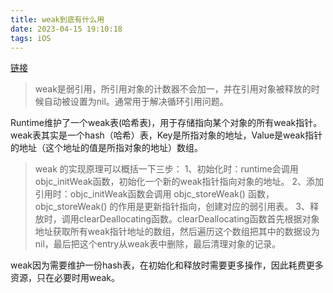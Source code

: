 ```yaml
---
title: weak到底有什么用
date: 2023-04-15 19:10:18
tags: iOS
---
```


[链接](http://www.cocoachina.com/ios/20170328/18962.html)
>weak是弱引用，所引用对象的计数器不会加一，并在引用对象被释放的时候自动被设置为nil。通常用于解决循环引用问题。

Runtime维护了一个weak表(哈希表)，用于存储指向某个对象的所有weak指针。weak表其实是一个hash（哈希）表，Key是所指对象的地址，Value是weak指针的地址（这个地址的值是所指对象的地址）数组。

>weak 的实现原理可以概括一下三步：
>1、初始化时：runtime会调用objc_initWeak函数，初始化一个新的weak指针指向对象的地址。
2、添加引用时：objc_initWeak函数会调用 objc_storeWeak() 函数， objc_storeWeak() 的作用是更新指针指向，创建对应的弱引用表。
3、释放时，调用clearDeallocating函数。clearDeallocating函数首先根据对象地址获取所有weak指针地址的数组，然后遍历这个数组把其中的数据设为nil，最后把这个entry从weak表中删除，最后清理对象的记录。

weak因为需要维护一份hash表，在初始化和释放时需要更多操作，因此耗费更多资源，只在必要时用weak。



